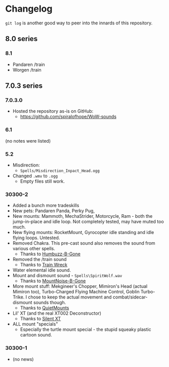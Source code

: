 # Changelog

`git log` is another good way to peer into the innards of this repository.

## 8.0 series

### 8.1

- Pandaren /train
- Worgen /train


## 7.0.3 series

### 7.0.3.0

- Hosted the repository as-is on GitHub:
  -  https://github.com/spiralofhope/WoW-sounds


### 6.1

(no notes were listed)


### 5.2

- Misdirection:
  -  `Spells/Misdirection_Inpact_Head.ogg`
- Changed `.wmv` to `.ogg`
  -  Empty files still work.

### 30300-2

- Added a bunch more tradeskills
- New pets: Pandaren Panda, Perky Pug,
- New mounts: Mammoth, MechaStrider, Motorcycle, Ram - both the jump-in-place and idle loop.  Not completely tested, may have muted too much.
- New flying mounts:  RocketMount, Gyrocopter idle standing and idle flying loops.  Untested.
- Removed Chakra.  This pre-cast sound also removes the sound from various other spells.
  -  Thanks to [Humbuzz-B-Gone](https://wow.curseforge.com/projects/28439)
- Removed the /train sound
  -  Thanks to [Train Wreck](http://www.wowinterface.com/downloads/info12077)
- Water elemental idle sound.
- Mount and dismount sound - `Spells\SpiritWolf.wav`
  -  Thanks to [MountNoise-B-Gone ](https://wow.curseforge.com/projects/28969)
- More mount stuff: Mekgineer's Chopper, Mimiron's Head (actual Mimiron too), Turbo-Charged Flying Machine Control, Goblin Turbo-Trike.  I chose to keep the actual movement and combat/sidecar-dismount sounds though.
  -  Thanks to [QuietMounts](http://www.wowinterface.com/downloads/info16194)
- Lil' XT (and the real XT002 Deconstructor)
  -  Thanks to [Silent XT](http://wowinterface.com/downloads/info16491)
- ALL mount "specials"
  -  Especially the turtle mount special - the stupid squeaky plastic cartoon sound.

### 30300-1

- (no news)
